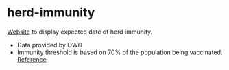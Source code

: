 # herd-immunity

[Website](www.covid-herdimmunity.com) to display expected date of herd immunity.


* Data provided by OWD
* Immunity threshold is based on 70% of the population being vaccinated. [Reference](https://www.medrxiv.org/content/10.1101/2020.04.27.20081893v3)
